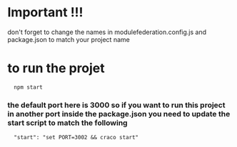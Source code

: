 # Important !!!

don't forget to change the names in modulefederation.config.js and package.json to match your project name

# to run the projet
```
  npm start 
```
### the default port here is 3000 so if you want to run this project in another port inside the package.json you need to update the start script to match the following

```
  "start": "set PORT=3002 && craco start"
```
